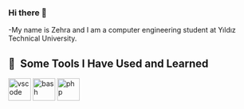 ### Hi there 🫶

-My name is Zehra and I am a computer engineering student at Yıldız Technical University.

<h2> 🚀 &nbsp;Some Tools I Have Used and Learned</h2>
<p align="left">
<img src="https://www.svgrepo.com/show/353925/javascript.svg" alt="vscode" width="45" height="45"/>
<img src="https://cdn.jsdelivr.net/gh/devicons/devicon/icons/bash/bash-original.svg" alt="bash" width="45" height="45"/>
<img src="https://cdn.jsdelivr.net/gh/devicons/devicon/icons/php/php-original.svg" alt="php" width="45" height="45"/>
</p>
